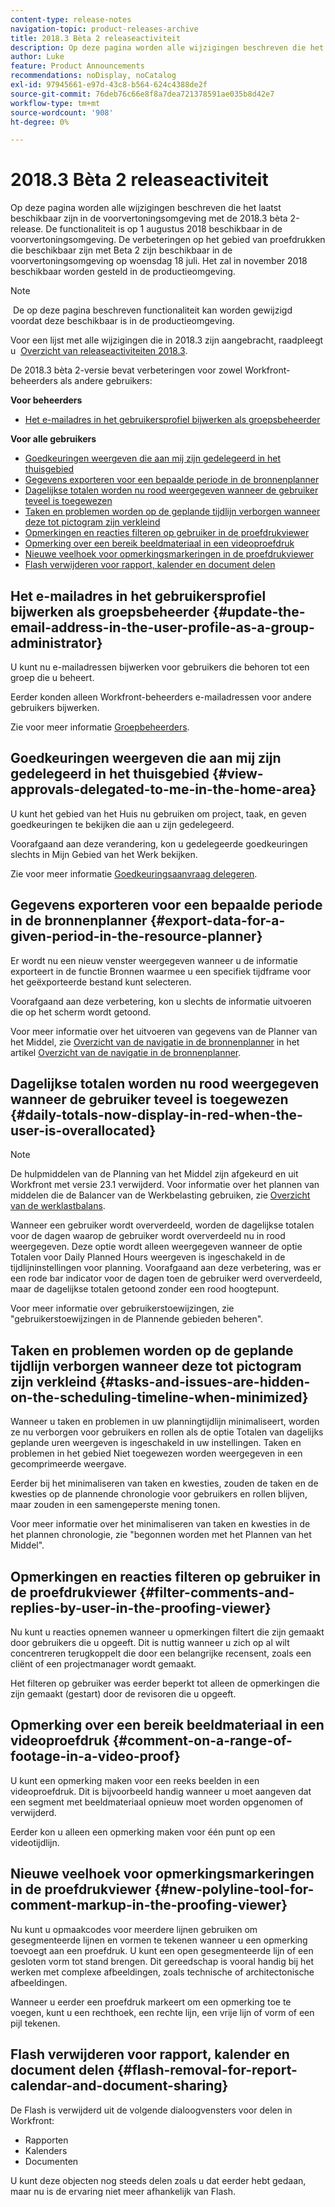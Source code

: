 ```yaml
---
content-type: release-notes
navigation-topic: product-releases-archive
title: 2018.3 Bèta 2 releaseactiviteit
description: Op deze pagina worden alle wijzigingen beschreven die het laatst beschikbaar zijn in de voorvertoningsomgeving met de 2018.3 bèta 2-release. De functionaliteit is op 1 augustus 2018 beschikbaar in de voorvertoningsomgeving. De verbeteringen op het gebied van proefdrukken die beschikbaar zijn met Beta 2 zijn beschikbaar in de voorvertoningsomgeving op woensdag 18 juli. Het zal in november 2018 beschikbaar worden gesteld in de productieomgeving.
author: Luke
feature: Product Announcements
recommendations: noDisplay, noCatalog
exl-id: 97945661-e97d-43c8-b564-624c4388de2f
source-git-commit: 76deb76c66e8f8a7dea721378591ae035b8d42e7
workflow-type: tm+mt
source-wordcount: '908'
ht-degree: 0%

---
```


# 2018.3 Bèta 2 releaseactiviteit

Op deze pagina worden alle wijzigingen beschreven die het laatst beschikbaar zijn in de voorvertoningsomgeving met de 2018.3 bèta 2-release. De functionaliteit is op 1 augustus 2018 beschikbaar in de voorvertoningsomgeving. De verbeteringen op het gebied van proefdrukken die beschikbaar zijn met Beta 2 zijn beschikbaar in de voorvertoningsomgeving op woensdag 18 juli. Het zal in november 2018 beschikbaar worden gesteld in de productieomgeving.

>[!NOTE]
>
> De op deze pagina beschreven functionaliteit kan worden gewijzigd voordat deze beschikbaar is in de productieomgeving.

Voor een lijst met alle wijzigingen die in 2018.3 zijn aangebracht, raadpleegt u  [Overzicht van releaseactiviteiten 2018.3](../../../../product-announcements/product-releases/quarterly-release-archive/2018.3-release-activity/2018.3-release-activity-overview.md).

De 2018.3 bèta 2-versie bevat verbeteringen voor zowel Workfront-beheerders als andere gebruikers:

**Voor beheerders**

* [Het e-mailadres in het gebruikersprofiel bijwerken als groepsbeheerder](#update-the-email-address-in-the-user-profile-as-a-group-administrator)

**Voor alle gebruikers**

* [Goedkeuringen weergeven die aan mij zijn gedelegeerd in het thuisgebied](#view-approvals-delegated-to-me-in-the-home-area)
* [Gegevens exporteren voor een bepaalde periode in de bronnenplanner](#export-data-for-a-given-period-in-the-resource-planner)
* [Dagelijkse totalen worden nu rood weergegeven wanneer de gebruiker teveel is toegewezen](#daily-totals-now-display-in-red-when-the-user-is-overallocated)
* [Taken en problemen worden op de geplande tijdlijn verborgen wanneer deze tot pictogram zijn verkleind](#tasks-and-issues-are-hidden-on-the-scheduling-timeline-when-minimized)
* [Opmerkingen en reacties filteren op gebruiker in de proefdrukviewer](#filter-comments-and-replies-by-user-in-the-proofing-viewer)
* [Opmerking over een bereik beeldmateriaal in een videoproefdruk](#comment-on-a-range-of-footage-in-a-video-proof)
* [Nieuwe veelhoek voor opmerkingsmarkeringen in de proefdrukviewer](#new-polyline-tool-for-comment-markup-in-the-proofing-viewer)
* [Flash verwijderen voor rapport, kalender en document delen](#flash-removal-for-report-calendar-and-document-sharing)

## Het e-mailadres in het gebruikersprofiel bijwerken als groepsbeheerder {#update-the-email-address-in-the-user-profile-as-a-group-administrator}

U kunt nu e-mailadressen bijwerken voor gebruikers die behoren tot een groep die u beheert. 

Eerder konden alleen Workfront-beheerders e-mailadressen voor andere gebruikers bijwerken. 

Zie voor meer informatie [Groepbeheerders](../../../../administration-and-setup/manage-groups/group-roles/group-administrators.md).

## Goedkeuringen weergeven die aan mij zijn gedelegeerd in het thuisgebied {#view-approvals-delegated-to-me-in-the-home-area}

U kunt het gebied van het Huis nu gebruiken om project, taak, en geven goedkeuringen te bekijken die aan u zijn gedelegeerd.

Voorafgaand aan deze verandering, kon u gedelegeerde goedkeuringen slechts in Mijn Gebied van het Werk bekijken.

Zie voor meer informatie [Goedkeuringsaanvraag delegeren](../../../../review-and-approve-work/manage-approvals/delegate-approval-requests.md).

## Gegevens exporteren voor een bepaalde periode in de bronnenplanner {#export-data-for-a-given-period-in-the-resource-planner}

Er wordt nu een nieuw venster weergegeven wanneer u de informatie exporteert in de functie Bronnen waarmee u een specifiek tijdframe voor het geëxporteerde bestand kunt selecteren.

Voorafgaand aan deze verbetering, kon u slechts de informatie uitvoeren die op het scherm wordt getoond.

Voor meer informatie over het uitvoeren van gegevens van de Planner van het Middel, zie [Overzicht van de navigatie in de bronnenplanner](../../../../resource-mgmt/resource-planning/resource-planner-navigation.md) in het artikel [Overzicht van de navigatie in de bronnenplanner](../../../../resource-mgmt/resource-planning/resource-planner-navigation.md).

## Dagelijkse totalen worden nu rood weergegeven wanneer de gebruiker teveel is toegewezen {#daily-totals-now-display-in-red-when-the-user-is-overallocated}

>[!NOTE]
>
De hulpmiddelen van de Planning van het Middel zijn afgekeurd en uit Workfront met versie 23.1 verwijderd. Voor informatie over het plannen van middelen die de Balancer van de Werkbelasting gebruiken, zie [Overzicht van de werklastbalans](../../../../resource-mgmt/workload-balancer/overview-workload-balancer.md).

Wanneer een gebruiker wordt oververdeeld, worden de dagelijkse totalen voor de dagen waarop de gebruiker wordt oververdeeld nu in rood weergegeven. Deze optie wordt alleen weergegeven wanneer de optie Totalen voor Daily Planned Hours weergeven is ingeschakeld in de tijdlijninstellingen voor planning. Voorafgaand aan deze verbetering, was er een rode bar indicator voor de dagen toen de gebruiker werd oververdeeld, maar de dagelijkse totalen getoond zonder een rood hoogtepunt.

Voor meer informatie over gebruikerstoewijzingen, zie &quot;gebruikerstoewijzingen in de Plannende gebieden beheren&quot;.

## Taken en problemen worden op de geplande tijdlijn verborgen wanneer deze tot pictogram zijn verkleind {#tasks-and-issues-are-hidden-on-the-scheduling-timeline-when-minimized}

Wanneer u taken en problemen in uw planningtijdlijn minimaliseert, worden ze nu verborgen voor gebruikers en rollen als de optie Totalen van dagelijks geplande uren weergeven is ingeschakeld in uw instellingen. Taken en problemen in het gebied Niet toegewezen worden weergegeven in een gecomprimeerde weergave.

Eerder bij het minimaliseren van taken en kwesties, zouden de taken en de kwesties op de plannende chronologie voor gebruikers en rollen blijven, maar zouden in een samengeperste mening tonen.

Voor meer informatie over het minimaliseren van taken en kwesties in de het plannen chronologie, zie &quot;begonnen worden met het Plannen van het Middel&quot;.

## Opmerkingen en reacties filteren op gebruiker in de proefdrukviewer {#filter-comments-and-replies-by-user-in-the-proofing-viewer}

Nu kunt u reacties opnemen wanneer u opmerkingen filtert die zijn gemaakt door gebruikers die u opgeeft. Dit is nuttig wanneer u zich op al wilt concentreren terugkoppelt die door een belangrijke recensent, zoals een cliënt of een projectmanager wordt gemaakt.

Het filteren op gebruiker was eerder beperkt tot alleen de opmerkingen die zijn gemaakt (gestart) door de revisoren die u opgeeft.

## Opmerking over een bereik beeldmateriaal in een videoproefdruk {#comment-on-a-range-of-footage-in-a-video-proof}

U kunt een opmerking maken voor een reeks beelden in een videoproefdruk. Dit is bijvoorbeeld handig wanneer u moet aangeven dat een segment met beeldmateriaal opnieuw moet worden opgenomen of verwijderd.

Eerder kon u alleen een opmerking maken voor één punt op een videotijdlijn.

## Nieuwe veelhoek voor opmerkingsmarkeringen in de proefdrukviewer {#new-polyline-tool-for-comment-markup-in-the-proofing-viewer}

Nu kunt u opmaakcodes voor meerdere lijnen gebruiken om gesegmenteerde lijnen en vormen te tekenen wanneer u een opmerking toevoegt aan een proefdruk. U kunt een open gesegmenteerde lijn of een gesloten vorm tot stand brengen. Dit gereedschap is vooral handig bij het werken met complexe afbeeldingen, zoals technische of architectonische afbeeldingen.

Wanneer u eerder een proefdruk markeert om een opmerking toe te voegen, kunt u een rechthoek, een rechte lijn, een vrije lijn of vorm of een pijl tekenen.

## Flash verwijderen voor rapport, kalender en document delen {#flash-removal-for-report-calendar-and-document-sharing}

De Flash is verwijderd uit de volgende dialoogvensters voor delen in Workfront:

* Rapporten
* Kalenders
* Documenten

U kunt deze objecten nog steeds delen zoals u dat eerder hebt gedaan, maar nu is de ervaring niet meer afhankelijk van Flash.
